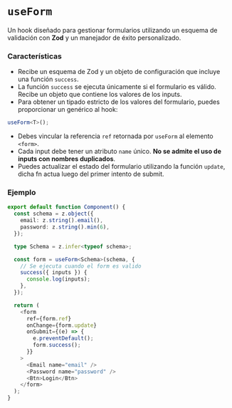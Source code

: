 # `useForm`

Un hook diseñado para gestionar formularios utilizando un esquema de validación con **Zod** y un manejador de éxito personalizado.

### Características

- Recibe un esquema de Zod y un objeto de configuración que incluye una función `success`.
- La función `success` se ejecuta únicamente si el formulario es válido. Recibe un objeto que contiene los valores de los inputs.
- Para obtener un tipado estricto de los valores del formulario, puedes proporcionar un genérico al hook:

```ts
useForm<T>();
```

- Debes vincular la referencia `ref` retornada por `useForm` al elemento `<form>`.
- Cada input debe tener un atributo `name` único. **No se admite el uso de inputs con nombres duplicados**.
- Puedes actualizar el estado del formulario utilizando la función `update`, dicha fn actua luego del primer intento de submit.

### Ejemplo

```ts
export default function Component() {
  const schema = z.object({
    email: z.string().email(),
    password: z.string().min(6),
  });

  type Schema = z.infer<typeof schema>;

  const form = useForm<Schema>(schema, {
    // Se ejecuta cuando el form es valido
    success({ inputs }) {
      console.log(inputs);
    },
  });

  return (
    <form
      ref={form.ref}
      onChange={form.update}
      onSubmit={(e) => {
        e.preventDefault();
        form.success();
      }}
    >
      <Email name="email" />
      <Password name="password" />
      <Btn>Login</Btn>
    </form>
  );
}
```
